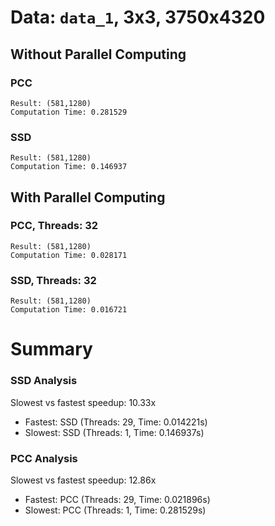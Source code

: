 # Data: `data_1`, 3x3, 3750x4320
## Without Parallel Computing
### PCC
```shell
Result: (581,1280)
Computation Time: 0.281529
```
### SSD
```shell
Result: (581,1280)
Computation Time: 0.146937
```

## With Parallel Computing
### PCC, Threads: 32
```shell
Result: (581,1280)
Computation Time: 0.028171
```
### SSD, Threads: 32
```shell
Result: (581,1280)
Computation Time: 0.016721
```

# Summary
### SSD Analysis
Slowest vs fastest speedup: 10.33x
- Fastest: SSD (Threads: 29, Time: 0.014221s)
- Slowest: SSD (Threads: 1, Time: 0.146937s)

### PCC Analysis
Slowest vs fastest speedup: 12.86x
- Fastest: PCC (Threads: 29, Time: 0.021896s)
- Slowest: PCC (Threads: 1, Time: 0.281529s)

